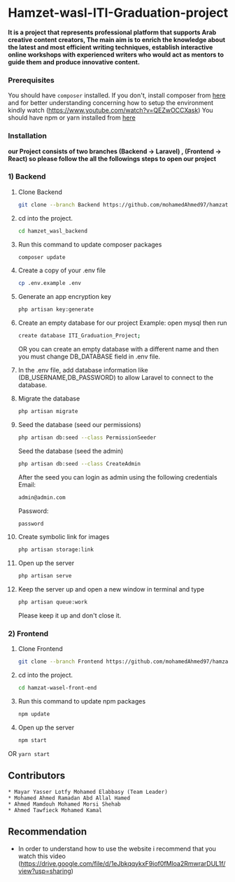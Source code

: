 # Hamzet-wasl-ITI-Graduation-project

**It is a project that represents professional platform that supports Arab creative content creators, The main aim is to enrich the knowledge about the latest and most efficient writing techniques, establish interactive online workshops with experienced writers who would act as mentors to guide them and produce innovative content.**

### Prerequisites

You should have `composer` installed. If you don't, install composer from [here](https://getcomposer.org/download/)
and for better understanding concerning how to setup the environment kindly watch (https://www.youtube.com/watch?v=QEZwOCCXask)
You should have npm or yarn installed from [here](https://www.digitalocean.com/community/tutorials/how-to-install-node-js-on-ubuntu-18-04)


### Installation

**our Project consists of two branches (Backend -> Laravel) , (Frontend -> React) so please follow the all the followings steps to open our project**

### **1) Backend**

1. Clone Backend
    ```sh
    git clone --branch Backend https://github.com/mohamedAhmed97/hamzat-wasl-ITI-Graduation-project.git
    ```
2. cd into the project. 
    ```sh
    cd hamzet_wasl_backend
    ```
3.  Run this command to update composer packages
    ```sh
    composer update
    ```
4. Create a copy of your .env file
    ```sh
    cp .env.example .env
    ```
5. Generate an app encryption key
    ```sh
    php artisan key:generate
    ```
6. Create an empty database for our project
    Example: open mysql then run
    ```sh
    create database ITI_Graduation_Project;
    ```
    OR you can create an empty database with a different name and then you must change DB_DATABASE field in .env file.

7. In the .env file, add database information like (DB_USERNAME,DB_PASSWORD) to allow Laravel to connect to the database.

8. Migrate the database
    ```sh
    php artisan migrate
    ```
9. Seed the database (seed our permissions)
    ```sh
    php artisan db:seed --class PermissionSeeder
    ```
    
   Seed the database (seed the admin)
    ```sh
    php artisan db:seed --class CreateAdmin
    ```
     After the seed you can login as admin using the following credentials
    Email:
      ```sh
    admin@admin.com
    ```
    Password:
      ```sh
    password
    ```
    
10. Create symbolic link for images
    ```sh
    php artisan storage:link
    ```
11. Open up the server
    ```sh
    php artisan serve
    ```
12. Keep the server up and open a new window in terminal and type
     ```sh
    php artisan queue:work
    ```
    Please keep it up and don't close it.

### **2) Frontend**

1. Clone Frontend
    ```sh
    git clone --branch Frontend https://github.com/mohamedAhmed97/hamzat-wasl-ITI-Graduation-project.git
    ```
2. cd into the project. 
    ```sh
    cd hamzat-wasel-front-end
    ```
3.  Run this command to update npm packages
    ```sh
    npm update
    ```
4. Open up the server
    ```sh
    npm start
    ```
OR 
    ```
    yarn start
    ```
    
## Contributors
    * Mayar Yasser Lotfy Mohamed Elabbasy (Team Leader)
    * Mohamed Ahmed Ramadan Abd Allal Hamed
    * Ahmed Mamdouh Mohamed Morsi Shehab
    * Ahmed Tawfieck Mohamed Kamal
    
## Recommendation
* In order to understand how to use the website i recommend that you watch this video
 (https://drive.google.com/file/d/1eJbkqqykxF9iof0fMloa2RmwrarDUL1f/view?usp=sharing)

